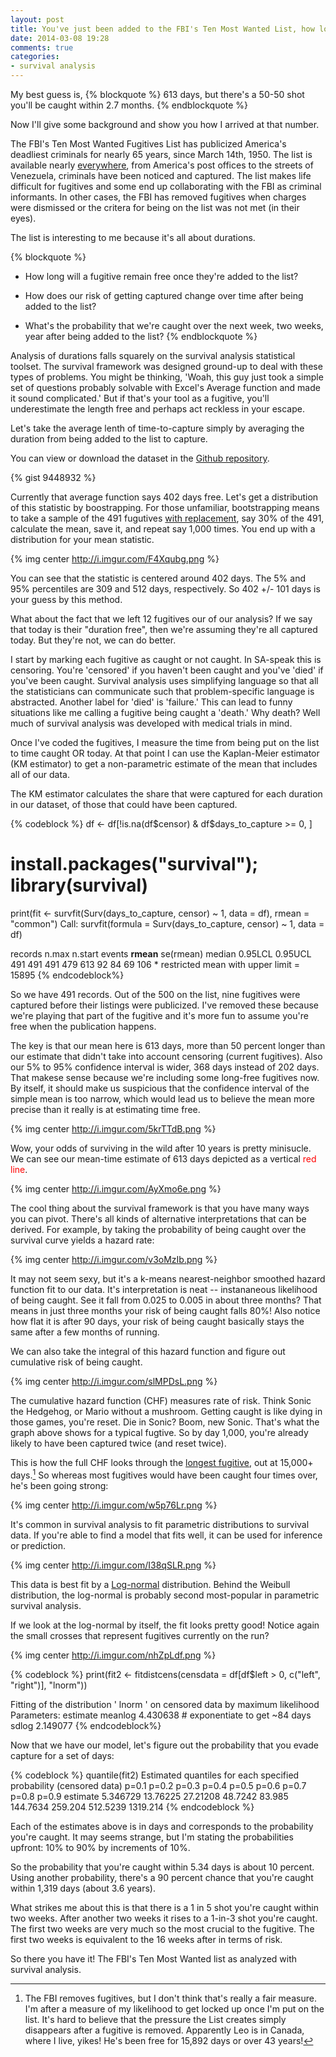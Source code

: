 ```yaml
---
layout: post
title: You've just been added to the FBI's Ten Most Wanted List, how long will you survive?
date: 2014-03-08 19:28
comments: true
categories:
- survival analysis
---
```

My best guess is,
{% blockquote %}
613 days, but there's a 50-50 shot you'll be caught within 2.7 months.
{% endblockquote %}

Now I'll give some background and show you how I arrived at that number.

The FBI's Ten Most Wanted Fugitives List has publicized America's deadliest criminals for nearly 65 years, since March 14th, 1950.  The list is available nearly [everywhere](http://www.fbi.gov/wanted), from America's post offices to the streets of Venezuela, criminals have been noticed and captured.  The list makes life difficult for fugitives and some end up collaborating with the FBI as criminal informants.  In other cases, the FBI has removed fugitives when charges were dismissed or the critera for being on the list was not met (in their eyes).

The list is interesting to me because it's all about durations.  

{% blockquote %}
-  How long will a fugitive remain free once they're added to the list?

-  How does our risk of getting captured change over time after being added to the list?

-  What's the probability that we're caught over the next week, two weeks, year after being added to the list?
{% endblockquote %}

Analysis of durations falls squarely on the survival analysis statistical toolset.  The survival framework was designed ground-up to deal with these types of problems.  You might be thinking, 'Woah, this guy just took a simple set of questions probably solvable with Excel's Average function and made it sound complicated.' But if that's your tool as a fugitive, you'll underestimate the length free and perhaps act reckless in your escape.

Let's take the average lenth of time-to-capture simply by averaging the duration from being added to the list to capture.

You can view or download the dataset in the [Github repository](https://github.com/statwonk/fbi_topten/blob/master/data.csv).

{% gist 9448932 %}

Currently that average function says 402 days free. Let's get a distribution of this statistic by boostrapping.  For those unfamiliar, bootstrapping means to take a sample of the 491 fugutives <a href="http://en.wikipedia.org/wiki/Sampling_(statistics)#Replacement_of_selected_units)">with replacement</a>, say 30% of the 491, calculate the mean, save it, and repeat say 1,000 times. You end up with a distribution for your mean statistic. 

{% img center http://i.imgur.com/F4Xqubg.png %}

You can see that the statistic is centered around 402 days.  The 5% and 95% percentiles are 309 and 512 days, respectively.  So 402 +/- 101 days is your guess by this method.

What about the fact that we left 12 fugitives our of our analysis?  If we say that today is their "duration free", then we're assuming they're all captured today.  But they're not, we can do better.

I start by marking each fugitive as caught or not caught. In SA-speak this is censoring.  You're 'censored' if you haven't been caught and you've 'died' if you've been caught. Survival analysis uses simplifying language so that all the statisticians can communicate such that problem-specific language is abstracted. Another label for 'died' is 'failure.' This can lead to funny situations like me calling a fugitive being caught a 'death.'  Why death?  Well much of survival analysis was developed with medical trials in mind.

Once I've coded the fugitives, I measure the time from being put on the list to time caught OR today.  At that point I can use the Kaplan-Meier estimator (KM estimator) to get a non-parametric estimate of the mean that includes all of our data.

The KM estimator calculates the share that were captured for each duration in our dataset, of those that could have been captured. 

{% codeblock %}
df <- df[!is.na(df$censor) & df$days_to_capture >= 0, ]

# install.packages("survival"); library(survival)
print(fit <- survfit(Surv(days_to_capture, censor) ~ 1, data = df), rmean = "common")
Call: survfit(formula = Surv(days_to_capture, censor) ~ 1, data = df)

   records      n.max    n.start     events     **rmean** se(rmean)     median    0.95LCL    0.95UCL 
          491        491        491        479        613         92         84         69        106 
	      * restricted mean with upper limit =  15895 
{% endcodeblock%}

So we have 491 records.  Out of the 500 on the list, nine fugitives were captured before their listings were publicized.  I've removed these because we're playing that part of the fugitive and it's more fun to assume you're free when the publication happens.

The key is that our mean here is 613 days, more than 50 percent longer than our estimate that didn't take into account censoring (current fugitives).  Also our 5% to 95% confidence interval is wider, 368 days instead of 202 days.  That makese sense because we're including some long-free fugitives now.  By itself, it should make us suspicious that the confidence interval of the simple mean is too narrow, which would lead us to believe the mean more precise than it really is at estimating time free.

{% img center http://i.imgur.com/5krTTdB.png %}

Wow, your odds of surviving in the wild after 10 years is pretty minisucle.  We can see our mean-time estimate of 613 days depicted as a vertical <span style="color:red">red line</span>.

{% img center http://i.imgur.com/AyXmo6e.png %}

The cool thing about the survival framework is that you have many ways you can pivot.  There's all kinds of alternative interpretations that can be derived.  For example, by taking the probability of being caught over the survival curve yields a hazard rate:

{% img center http://i.imgur.com/v3oMzIb.png %}

It may not seem sexy, but it's a k-means nearest-neighbor smoothed hazard function fit to our data. It's interpretation is neat -- instananeous likelihood of being caught. See it fall from 0.025 to 0.005 in about three months? That means in just three months your risk of being caught falls 80%!  Also notice how flat it is after 90 days, your risk of being caught basically stays the same after a few months of running.

We can also take the integral of this hazard function and figure out cumulative risk of being caught.

{% img center http://i.imgur.com/slMPDsL.png %}

The cumulative hazard function (CHF) measures rate of risk. Think Sonic the Hedgehog, or Mario without a mushroom.  Getting caught is like dying in those games, you're reset.  Die in Sonic?  Boom, new Sonic.  That's what the graph above shows for a typical fugtive.  So by day 1,000, you're already likely to have been captured twice (and reset twice).

This is how the full CHF looks through the [longest fugitive](http://en.wikipedia.org/wiki/Leo_Burt), out at 15,000+ days.[^1]  So whereas most fugitives would have been caught four times over, he's been going strong:

{% img center http://i.imgur.com/w5p76Lr.png %}

It's common in survival analysis to fit parametric distributions to survival data.  If you're able to find a model that fits well, it can be used for inference or prediction. 

{% img center http://i.imgur.com/I38qSLR.png %}

This data is best fit by a [Log-normal](http://en.wikipedia.org/wiki/Log-normal_distribution) distribution.  Behind the Weibull distribution, the log-normal is probably second most-popular in parametric survival analysis.

If we look at the log-normal by itself, the fit looks pretty good!  Notice again the small crosses that represent fugitives currently on the run?

{% img center http://i.imgur.com/nhZpLdf.png %}

{% codeblock %}
print(fit2 <- fitdistcens(censdata = df[df$left > 0, c("left", "right")], 
      "lnorm"))

Fitting of the distribution ' lnorm ' on censored data by maximum likelihood 
Parameters:
        estimate
	meanlog 4.430638  # exponentiate to get ~84 days
	sdlog   2.149077
{% endcodeblock%}

Now that we have our model, let's figure out the probability that you evade capture for a set of days:

{% codeblock %}
quantile(fit2)
Estimated quantiles for each specified probability (censored data)
                     p=0.1    p=0.2    p=0.3   p=0.4  p=0.5    p=0.6   p=0.7    p=0.8    p=0.9
	    estimate 5.346729 13.76225 27.21208 48.7242 83.985 144.7634 259.204 512.5239 1319.214
{% endcodeblock %}

Each of the estimates above is in days and corresponds to the probability you're caught.  It may seems strange, but I'm stating the probabilities upfront: 10% to 90% by increments of 10%.

So the probability that you're caught within 5.34 days is about 10 percent.  Using another probability, there's a 90 percent chance that you're caught within 1,319 days (about 3.6 years).

What strikes me about this is that there is a 1 in 5 shot you're caught within two weeks. After another two weeks it rises to a 1-in-3 shot you're caught.  The first two weeks are very much so the most crucial to the fugitive.  The first two weeks is equivalent to the 16 weeks after in terms of risk.

So there you have it!  The FBI's Ten Most Wanted list as analyzed with survival analysis.

[^1]: The FBI removes fugitives, but I don't think that's really a fair measure.  I'm after a measure of my likelihood to get locked up once I'm put on the list.  It's hard to believe that the pressure the List creates simply disappears after a fugitive is removed. Apparently Leo is in Canada, where I live, yikes!  He's been free for 15,892 days or over 43 years!
